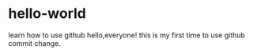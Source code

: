 # hello-world
learn how  to use github
hello,everyone!
this is my first time to use github commit change.
